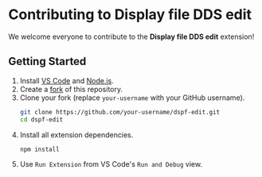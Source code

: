 # Contributing to Display file DDS edit

We welcome everyone to contribute to the **Display file DDS edit** extension!

## Getting Started

1. Install [VS Code](https://code.visualstudio.com/download) and [Node.js](https://nodejs.org/en/download/package-manager).
2. Create a [fork](https://github.com/christianlarsen/dspf-edit) of this repository.
3. Clone your fork (replace `your-username` with your GitHub username).
   ```sh
   git clone https://github.com/your-username/dspf-edit.git
   cd dspf-edit
   ```
4. Install all extension dependencies.
    ```sh
    npm install
    ```
5. Use `Run Extension` from VS Code's `Run and Debug` view.